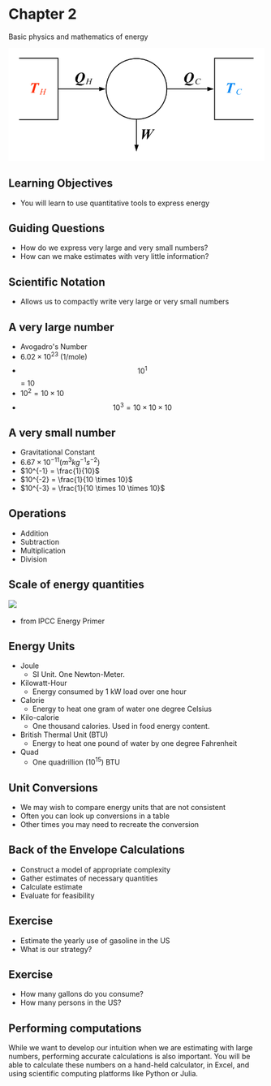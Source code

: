 # Chapter 2

Basic physics and mathematics of energy

![thermo](heat_engine_vector.png)


<!-- look at toolkits for examples
come up with exercises for the class
that will be turned in at the end
-->

## Learning Objectives
- You will learn to use quantitative tools to express energy


## Guiding Questions
- How do we express very large and very small numbers?
- How can we make estimates with very little information?

## Scientific Notation
- Allows us to compactly write very large or very small numbers

## A very large number
- Avogadro's Number
- $6.02 \times 10^{23}$ (1/mole)
- $$10^{1}$$ = 10
- $10^{2} = 10 \times 10$
- $$10^{3} = 10 \times 10 \times 10$$

## A very small number
- Gravitational Constant
- $6.67 \times 10^{-11} (m^3 kg^{-1} s^{-2})$
- $10^{-1} = \frac{1}{10}$
- $10^{-2} = \frac{1}{10 \times 10}$
- $10^{-3} = \frac{1}{10 \times 10 \times 10}$

<!--
http://cshsyear10maths.global2.vic.edu.au/files/2008/08/standard-form-table.png
-->

<!-- name some common units using these prefixes -->

## Operations
- Addition
- Subtraction
- Multiplication
- Division

## Scale of energy quantities
![](../figures/ipcc_energy_primer.png)
- from IPCC Energy Primer

## Energy Units
- Joule
    - SI Unit.  One Newton-Meter.
- Kilowatt-Hour
    - Energy consumed by 1 kW load over one hour
- Calorie
    - Energy to heat one gram of water one degree Celsius
- Kilo-calorie
    - One thousand calories.  Used in food energy content.
- British Thermal Unit (BTU)
    - Energy to heat one pound of water by one degree Fahrenheit
- Quad
    - One quadrillion ($10^{15}$) BTU

## Unit Conversions
- We may wish to compare energy units that are not consistent
- Often you can look up conversions in a table
- Other times you may need to recreate the conversion


## Back of the Envelope Calculations
- Construct a model of appropriate complexity
- Gather estimates of necessary quantities
- Calculate estimate
- Evaluate for feasibility

## Exercise
- Estimate the yearly use of gasoline in the US
- What is our strategy?

## Exercise
- How many gallons do you consume?
- How many persons in the US?


## Performing computations

While we want to develop our intuition when we are estimating with large
numbers, performing accurate calculations is also important.  You will
be able to calculate these numbers on a hand-held calculator, in Excel,
and using scientific computing platforms like Python or Julia.
